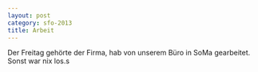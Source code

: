 ```yaml
---
layout: post
category: sfo-2013
title: Arbeit
---
```


Der Freitag gehörte der Firma, hab von unserem Büro in SoMa gearbeitet. Sonst war nix los.s
